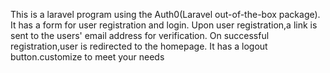 This is a laravel program using the Auth0(Laravel out-of-the-box package).
It has a form for user registration and login.
Upon user registration,a link is sent to the users' email address for verification.
On successful registration,user is redirected to the homepage.
It has  a logout button.customize to meet your needs


